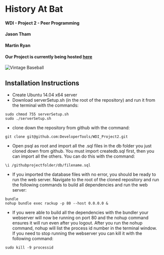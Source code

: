 # History At Bat

#### WDI - Project 2 - Peer Programming
#### Jason Tham
#### Martin Ryan
#### Our Project is currently being hosted [here](http://www.prayforballs.com)
![Vintage Baseball](http://www.hardballtimes.com/wp-content/uploads/2015/02/Baseball_Vintage-9.jpg)

## Installation Instructions
* Create Ubuntu 14.04 x64 server
* Download serverSetup.sh (in the root of the repository) and run it from the terminal with the commands:
```
sudo chmod 755 serverSetup.sh
sudo ./serverSetup.sh
```
* clone down the repository from github with the command:
```
git clone git@github.com:DeveloperTools/WDI_Project2.git
```
* Open psql as root and import all the .sql files in the db folder you just cloned down from github.  You must import createdb.sql first, then you can import all the others.  You can do this with the command:
```
\i /githubprojectfolder/db/filename.sql
```
* If you imported the database files with no error, you should be ready to run the web server.  Navigate to the root of the cloned repository and run the following commands to build all dependencies and run the web server:
```
bundle
nohup bundle exec rackup -p 80 --host 0.0.0.0 &
```
* If you were able to build all the dependencies with the bundler your webserver will now be running on port 80 and the nohup command ensures it will run even after you logout.  After you run the nohup command, nohup will list the process id number in the terminal window.  If you need to stop running the webserver you can kill it with the following command:
```
sudo kill -9 processid
```
